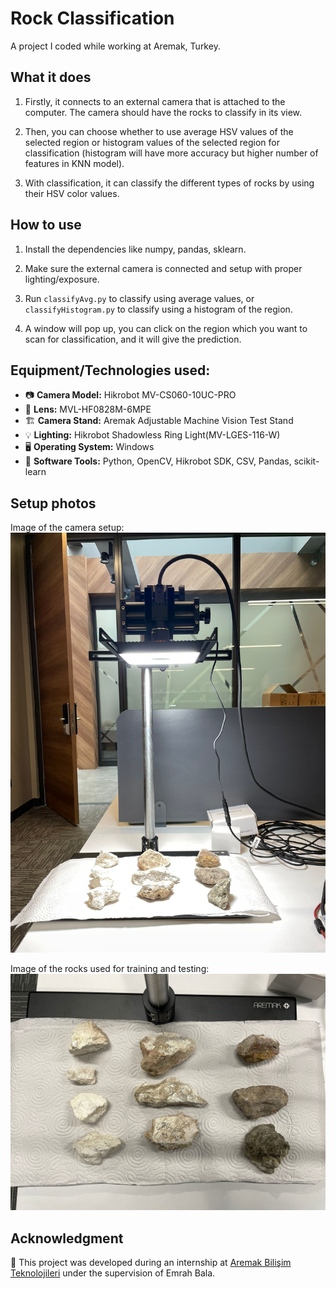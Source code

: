 # Rock Classification


A project I coded while working at Aremak, Turkey.



## What it does
1) Firstly, it connects to an external camera that is attached to the computer. The camera should have the rocks to classify in its view.

2) Then, you can choose whether to use average HSV values of the selected region or histogram values of the selected region for classification (histogram will have more accuracy but higher number of features in KNN model).

3) With classification, it can classify the different types of rocks by using their HSV color values.


## How to use
1) Install the dependencies like numpy, pandas, sklearn.
   
2) Make sure the external camera is connected and setup with proper lighting/exposure.
   
3) Run `classifyAvg.py` to classify using average values, or `classifyHistogram.py` to classify using a histogram of the region.

4) A window will pop up, you can click on the region which you want to scan for classification, and it will give the prediction.


## Equipment/Technologies used:
- 📷 **Camera Model:** Hikrobot MV-CS060-10UC-PRO
- 🔬 **Lens:** MVL-HF0828M-6MPE
- 🏗 **Camera Stand:** Aremak Adjustable Machine Vision Test Stand
- 💡 **Lighting:** Hikrobot Shadowless Ring Light(MV-LGES-116-W)
- 🖥️ **Operating System:** Windows
- 🔧 **Software Tools:** Python, OpenCV, Hikrobot SDK, CSV, Pandas, scikit-learn


## Setup photos

Image of the camera setup:
![Setup Image](images/setup.jpeg)

Image of the rocks used for training and testing:
![Rocks Image](images/rock_samples.jpeg)




## Acknowledgment
🏢 This project was developed during an internship at [Aremak Bilişim Teknolojileri](https://www.aremak.com.tr) under the supervision of Emrah Bala.

